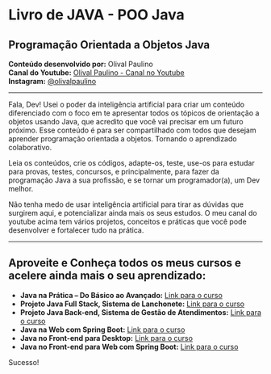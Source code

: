 # Livro de JAVA - POO Java
## Programação Orientada a Objetos Java

**Conteúdo desenvolvido por:** Olival Paulino  
**Canal do Youtube:** [Olival Paulino - Canal no Youtube](https://youtube.com/@olivalpaulino)  
**Instagram:** [@olivalpaulino](https://www.instagram.com/olivalpaulino/)

---

Fala, Dev! Usei o poder da inteligência artificial para criar um conteúdo diferenciado com o foco em te apresentar todos os tópicos de orientação a objetos usando Java, que acredito que você vai precisar em um futuro próximo. Esse conteúdo é para ser compartilhado com todos que desejam aprender programação orientada a objetos. Tornando o aprendizado colaborativo.

Leia os conteúdos, crie os códigos, adapte-os, teste, use-os para estudar para provas, testes, concursos, e principalmente, para fazer da programação Java a sua profissão, e se tornar um programador(a), um Dev melhor.

Não tenha medo de usar inteligência artificial para tirar as dúvidas que surgirem aqui, e potencializar ainda mais os seus estudos. O meu canal do youtube acima tem vários projetos, conceitos e práticas que você pode desenvolver e fortalecer tudo na prática.

---

## Aproveite e Conheça todos os meus cursos e acelere ainda mais o seu aprendizado:

- **Java na Prática – Do Básico ao Avançado:** [Link para o curso](https://pay.kiwify.com.br/55BuhNc)
- **Projeto Java Full Stack, Sistema de Lanchonete:** [Link para o curso](https://pay.kiwify.com.br/V8tIuJ3)
- **Projeto Java Back-end, Sistema de Gestão de Atendimentos:** [Link para o curso](https://pay.kiwify.com.br/0vmjNYG)
- **Java na Web com Spring Boot:** [Link para o curso](https://pay.kiwify.com.br/meoh7va)
- **Java no Front-end para Desktop:** [Link para o curso](https://pay.kiwify.com.br/TxhrQlt)
- **Java no Front-end para Web com Spring Boot:** [Link para o curso](https://pay.kiwify.com.br/QcDb7zc)

Sucesso!
